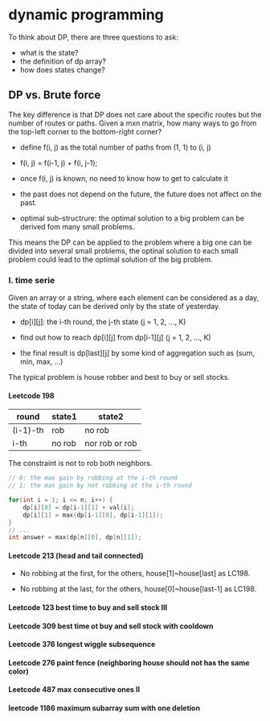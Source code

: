 # dynamic programming

To think about DP, there are three questions to ask:

* what is the state? 
* the definition of dp array? 
* how does states change?

## DP vs. Brute force

The key difference is that DP does not care about the specific routes but the number of routes or paths. Given a mxn matrix, how many ways to go from the top-left corner to the bottom-right corner?

* define f(i, j) as the total number of paths from (1, 1) to (i, j)

* f(i, j) = f(i-1, j) + f(i, j-1);

* once f(i, j) is known, no need to know how to get to calculate it

* the past does not depend on the future, the future does not affect on the past.

* optimal sub-structrure: the optimal solution to a big problem can be derived fom many small problems.

This means the DP can be applied to the problem where a big one can be divided into several small problems, the optinal solution to each small problem could lead to the optimal solution of the big problem.

### I. time serie

Given an array or a string, where each element can be considered as a day, the state of today can be derived only by the state of yesterday. 

* dp[i][j]: the i-th round, the j-th state (j = 1, 2, ..., K)

* find out how to reach dp[i][j] from dp[i-1][j] (j = 1, 2, ..., K)

* the final result is dp[last][j] by some kind of aggregation such as (sum, min, max, ...)

The typical problem is house robber and best to buy or sell stocks.

#### Leetcode 198

| round | state1 | state2 |
| ----- | ------ | ------ |
| (i-1)-th  | rob  | no rob |
| i-th | no rob | nor rob or rob |

The constraint is not to rob both neighbors.

```C++
// 0: the max gain by robbing at the i-th round
// 1: the max gain by not robbing at the i-th round

for(int i = 1; i <= n; i++) {
    dp[i][0] = dp[i-1][1] + val[i];
    dp[i][1] = max(dp[i-1][0], dp[i-1][1]);
}
// ...
int answer = max(dp[n][0], dp[n][1]);
```

#### Leetcode 213 (head and tail connected)

* No robbing at the first, for the others, house[1]~house[last] as LC198.

* No robbing at the last, for the others, house[0]~house[last-1] as LC198.

#### Leetcode 123 best time to buy and sell stock III

#### Leetcode 309 best time ot buy and sell stock with cooldown

#### Leetcode 376 longest wiggle subsequence

#### Leetcode 276 paint fence (neighboring house should not has the same color)

#### Leetcode 487 max consecutive ones II

#### leetcode 1186 maximum subarray sum with one deletion






